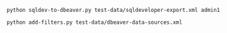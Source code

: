 `python sqldev-to-dbeaver.py test-data/sqldeveloper-export.xml admin1`

`python add-filters.py test-data/dbeaver-data-sources.xml`
